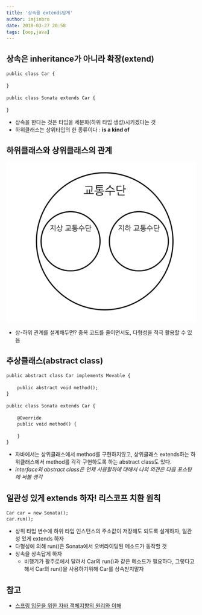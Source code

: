 ```yaml
---
title: '상속을 extends답게'
author: imjinbro
date: 2018-03-27 20:58
tags: [oop,java]
---
```


## 상속은 inheritance가 아니라 확장(extend)
~~~~
public class Car {

}

public class Sonata extends Car {

}
~~~~
* 상속을 한다는 것은 타입을 세분화(하위 타입 생성)시키겠다는 것
* 하위클래스는 상위타입의 한 종류이다 : **is a kind of**
  
## 하위클래스와 상위클래스의 관계
![부분집합](/files/extends.png)
* 상-하위 관계를 설계해두면? 중복 코드를 줄이면서도, 다형성을 적극 활용할 수 있음
  
## 추상클래스(abstract class)
~~~~
public abstract class Car implements Movable {
    
    public abstract void method();
}

public class Sonata extends Car {

    @Override
    public void method() {
              
    }
}
~~~~

* 자바에서는 상위클래스에서 method를 구현하지않고, 상위클래스 extends하는 하위클래스에서 method를 각각 구현하도록 하는 abstract class도 있다.
* *interface와 abstract class은 언제 사용할까에 대해서 나의 의견은 다음 포스팅에 써볼 생각*      
  
## 일관성 있게 extends 하자! 리스코프 치환 원칙
~~~~
Car car = new Sonata();
car.run();
~~~~
* 상위 타입 변수에 하위 타입 인스턴스의 주소값이 저장해도 되도록 설계하자, 일관성 있게 extends 하자
* 다형성에 의해 run()은 Sonata에서 오버라이딩된 메소드가 동작할 것 
* 상속을 상속답게 하자  
  * 비행기가 활주로에서 달려서 Car의 run()과 같은 메소드가 필요하다, 그렇다고해서 Car의 run()을 사용하기위해 Car를 상속받지말자
  
## 참고
* [스프링 입문을 위한 자바 객체지향의 원리와 이해](http://wikibook.co.kr/java-oop-for-spring/)  